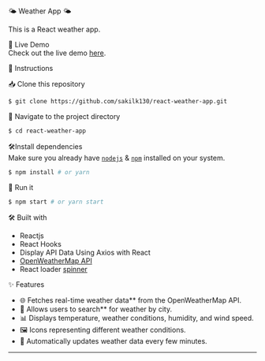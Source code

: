 🌤 Weather App 🌤

This is a React weather app.

🚀 Live Demo  
Check out the live demo [here](https://nilesh2302.github.io/WeatherApp/).

📝 Instructions

📥 Clone this repository

```bash
$ git clone https://github.com/sakilk130/react-weather-app.git
```

📂 Navigate to the project directory

```bash
$ cd react-weather-app
```

🛠Install dependencies  
Make sure you already have [`nodejs`](https://nodejs.org/en/) & [`npm`](https://www.npmjs.com/) installed on your system.

```bash
$ npm install # or yarn
```

🚀 Run it

```bash
$ npm start # or yarn start
```

🛠️ Built with

- Reactjs
- React Hooks
- Display API Data Using Axios with React
- [OpenWeatherMap API](https://openweathermap.org/api)
- React loader [spinner](https://www.npmjs.com/package/react-loader-spinner)

✨ Features

- 🌐 Fetches real-time weather data** from the OpenWeatherMap API.
- 📍 Allows users to search** for weather by city.
- 📊 Displays temperature, weather conditions, humidity, and wind speed.
- 🖼️ Icons representing different weather conditions.
- 🔄 Automatically updates weather data every few minutes.

---
